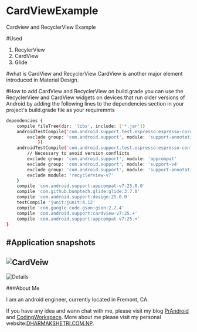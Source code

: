 # CardViewExample
Cardview and RecyclerView Example

#Used 
1. RecylerView
2. CardView
3. Glide

#what is CardView and RecyclerView
CardView is another major element introduced in Material Design.

#How to add CardView and RecyclerView on build.grade 
you can use the RecyclerView and CardView widgets on devices that run older versions of 
Android by adding the following lines to the dependencies section in your project's build.grade
file as your requiremnts

```sh
dependencies {
    compile fileTree(dir: 'libs', include: ['*.jar'])
    androidTestCompile('com.android.support.test.espresso:espresso-core:2.2.2', {
        exclude group: 'com.android.support', module: 'support-annotations'
            })
    androidTestCompile('com.android.support.test.espresso:espresso-contrib:2.2') {
        // Necessary to avoid version conflicts
        exclude group: 'com.android.support', module: 'appcompat'
        exclude group: 'com.android.support', module: 'support-v4'
        exclude group: 'com.android.support', module: 'support-annotations'
        exclude module: 'recyclerview-v7'
    }
    compile 'com.android.support:appcompat-v7:25.0.0'
    compile 'com.github.bumptech.glide:glide:3.7.0'
    compile 'com.android.support:design:25.0.0'
    testCompile 'junit:junit:4.12'
    compile 'com.google.code.gson:gson:2.2.4'
    compile 'com.android.support:cardview-v7:25.+'
    compile 'com.android.support:appcompat-v7:25.+'
}
```
#Application snapshots
---
![CardVeiw](http://i.imgur.com/fjRP6xO.png)
---
![Details](http://i.imgur.com/YcC5If5.png)

###About Me

I am an android engineer, currently located in Fremont, CA.

If you have any idea and wann chat with me, please visit my blog [PrAndroid](http://www.prandroid.com) and [CodingWorkspace](http://www.codingworkspace.com). 
More about me please visit my personal website:[DHARMAKSHETRI.COM.NP](http://dharmakshetri.com.np/).

